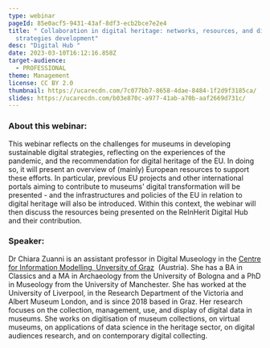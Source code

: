 ```yaml
---
type: webinar
pageId: 85e0acf5-9431-43af-8df3-ecb2bce7e2e4
title: " Collaboration in digital heritage: networks, resources, and digital
  strategies development"
desc: "Digital Hub "
date: 2023-03-10T16:12:16.858Z
target-audience:
  - PROFESSIONAL
theme: Management
license: CC BY 2.0
thumbnail: https://ucarecdn.com/7c077bb7-8658-4dae-8484-1f2d9f3185ca/
slides: https://ucarecdn.com/b03e870c-a977-41ab-a70b-aaf2669d731c/
---
```

### About this webinar:

This webinar reflects on the challenges for museums in developing sustainable digital strategies, reflecting on the experiences of the pandemic, and the recommendation for digital heritage of the EU. In doing so, it will present an overview of (mainly) European resources to support these efforts. In particular, previous EU projects and other international portals aiming to contribute to museums' digital transformation will be presented - and the infrastructures and policies of the EU in relation to digital heritage will also be introduced. Within this context, the webinar will then discuss the resources being presented on the ReInHerit Digital Hub and their contribution.

### Speaker:

Dr Chiara Zuanni is an assistant professor in Digital Museology in the [Centre for Information Modelling, Unversity of Graz](https://informationsmodellierung.uni-graz.at/en/)  (Austria). She has a BA in Classics and a MA in Archaeology from the University of Bologna and a PhD in Museology from the University of Manchester. She has worked at the University of Liverpool, in the Research Department of the Victoria and Albert Museum London, and is since 2018 based in Graz. Her research focuses on the collection, management, use, and display of digital data in museums. She works on digitisation of museum collections, on virtual museums, on applications of data science in the heritage sector, on digital audiences research, and on contemporary digital collecting.